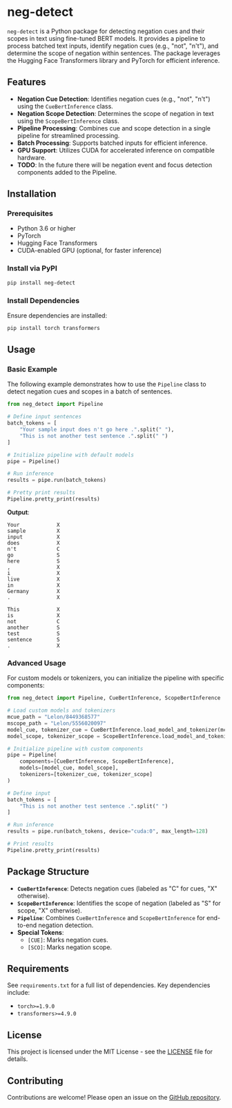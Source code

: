 # neg-detect

`neg-detect` is a Python package for detecting negation cues and their scopes in text using fine-tuned BERT models. It provides a pipeline to process batched text inputs, identify negation cues (e.g., "not", "n't"), and determine the scope of negation within sentences. The package leverages the Hugging Face Transformers library and PyTorch for efficient inference.

## Features
- **Negation Cue Detection**: Identifies negation cues (e.g., "not", "n't") using the `CueBertInference` class.
- **Negation Scope Detection**: Determines the scope of negation in text using the `ScopeBertInference` class.
- **Pipeline Processing**: Combines cue and scope detection in a single pipeline for streamlined processing.
- **Batch Processing**: Supports batched inputs for efficient inference.
- **GPU Support**: Utilizes CUDA for accelerated inference on compatible hardware.
- **TODO**: In the future there will be negation event and focus detection components added to the Pipeline.

## Installation

### Prerequisites
- Python 3.6 or higher
- PyTorch
- Hugging Face Transformers
- CUDA-enabled GPU (optional, for faster inference)

### Install via PyPI
```bash
pip install neg-detect
```

### Install Dependencies
Ensure dependencies are installed:
```bash
pip install torch transformers
```

## Usage

### Basic Example
The following example demonstrates how to use the `Pipeline` class to detect negation cues and scopes in a batch of sentences.

```python
from neg_detect import Pipeline

# Define input sentences
batch_tokens = [
    "Your sample input does n't go here .".split(" "),
    "This is not another test sentence .".split(" ")
]

# Initialize pipeline with default models
pipe = Pipeline()

# Run inference
results = pipe.run(batch_tokens)

# Pretty print results
Pipeline.pretty_print(results)
```

**Output**:
```
Your            X
sample          X
input           X
does            X
n't             C
go              S
here            S
,               X
i               X
live            X
in              X
Germany         X
.               X

This            X
is              X
not             C
another         S
test            S
sentence        S
.               X
```

### Advanced Usage
For custom models or tokenizers, you can initialize the pipeline with specific components:

```python
from neg_detect import Pipeline, CueBertInference, ScopeBertInference

# Load custom models and tokenizers
mcue_path = "Lelon/8449368577"
mscope_path = "Lelon/5556020097"
model_cue, tokenizer_cue = CueBertInference.load_model_and_tokenizer(mcue_path, mcue_path)
model_scope, tokenizer_scope = ScopeBertInference.load_model_and_tokenizer(mscope_path, mscope_path)

# Initialize pipeline with custom components
pipe = Pipeline(
    components=[CueBertInference, ScopeBertInference],
    models=[model_cue, model_scope],
    tokenizers=[tokenizer_cue, tokenizer_scope]
)

# Define input
batch_tokens = [
    "This is not another test sentence .".split(" ")
]

# Run inference
results = pipe.run(batch_tokens, device="cuda:0", max_length=128)

# Print results
Pipeline.pretty_print(results)
```

## Package Structure
- **`CueBertInference`**: Detects negation cues (labeled as "C" for cues, "X" otherwise).
- **`ScopeBertInference`**: Identifies the scope of negation (labeled as "S" for scope, "X" otherwise).
- **`Pipeline`**: Combines `CueBertInference` and `ScopeBertInference` for end-to-end negation detection.
- **Special Tokens**:
  - `[CUE]`: Marks negation cues.
  - `[SCO]`: Marks negation scope.

## Requirements
See `requirements.txt` for a full list of dependencies. Key dependencies include:
- `torch>=1.9.0`
- `transformers>=4.9.0`

## License
This project is licensed under the MIT License - see the [LICENSE](LICENSE) file for details.

## Contributing
Contributions are welcome! Please open an issue on the [GitHub repository](https://github.com/LeonHammerla/neg-detect).
